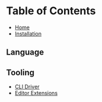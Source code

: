 # Table of Contents

* [Home](index.md)
* [Installation](installation.md)

## Language

<!-- TODO -->

## Tooling

* [CLI Driver](tooling/cli-driver.md)
* [Editor Extensions](tooling/editor-extensions.md)
